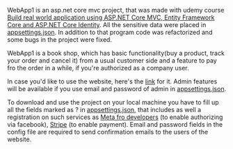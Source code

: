WebApp1 is an asp.net core mvc project, that was made with udemy course [Build real world application using ASP.NET Core MVC, Entity Framework Core and ASP.NET Core Identity](https://ua.udemy.com/course-dashboard-redirect/?course_id=1844356).
All the sensitive data were placed in [appsettings.json](BookStore/appsettings.json). In addition to that program code was refactorized and some bugs in the project were fixed.

WebApp1 is a book shop, which has basic functionality(buy a product, track your order and cancel it) from a usual customer side and a feature to pay fro the order in a while, if you're authorized as a company user.

In case you'd like to use the website, here's the [link](https://webbookstore1.azurewebsites.net/) for it. Admin features will be available if you use email and password of admin in [appsettings.json](BookStore/appsettings.json).

To download and use the project on your local machine you have to fill up all the fields marked as ? in [appsettings.json](BookStore/appsettings.json), that includes as well a registration on such services as [Meta fro developers](https://developers.facebook.com/) (to enable authorizing via facebook), [Stripe](https://stripe.com/en-cz) (to enable payment). Email and password fields in the config file are required to send confirmation emails to the users of the website.   
